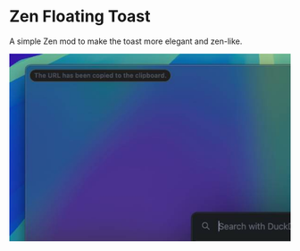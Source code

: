 # Zen Floating Toast

A simple Zen mod to make the toast more elegant and zen-like.

![Screenshot](screenshot.jpg)
